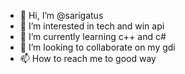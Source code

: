 - 👋 Hi, I’m @sarigatus
- 👀 I’m interested in tech and win api
- 🌱 I’m currently learning c++ and c#
- 💞️ I’m looking to collaborate on my gdi
- 📫 How to reach me to good way

<!---
sarigatus/sarigatus is a ✨ special ✨ repository because its `README.md` (this file) appears on your GitHub profile.
You can click the Preview link to take a look at your changes.
--->
